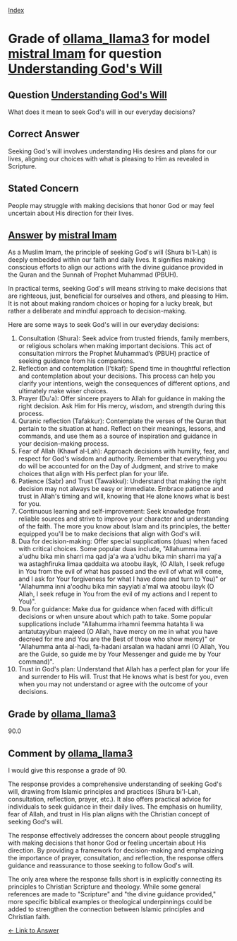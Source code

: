 
[Index](../../../../index.md)
# Grade of [ollama_llama3](../../../grading_models/ollama_llama3.md) for model [mistral Imam](../../../answering_models/mistral_Imam.md) for question [Understanding God's Will](../../../questions/Understanding_God_s_Will.md)

## Question [Understanding God's Will](../../../questions/Understanding_God_s_Will.md)
What does it mean to seek God's will in our everyday decisions?

## Correct Answer
Seeking God's will involves understanding His desires and plans for our lives, aligning our choices with what is pleasing to Him as revealed in Scripture.

## Stated Concern
People may struggle with making decisions that honor God or may feel uncertain about His direction for their lives.

## [Answer](../Understanding_God_s_Will.md) by [mistral Imam](../../../answering_models/mistral_Imam.md)
 As a Muslim Imam, the principle of seeking God's will (Shura bi'l-Lah) is deeply embedded within our faith and daily lives. It signifies making conscious efforts to align our actions with the divine guidance provided in the Quran and the Sunnah of Prophet Muhammad (PBUH).

In practical terms, seeking God's will means striving to make decisions that are righteous, just, beneficial for ourselves and others, and pleasing to Him. It is not about making random choices or hoping for a lucky break, but rather a deliberate and mindful approach to decision-making.

Here are some ways to seek God's will in our everyday decisions:

1. Consultation (Shura): Seek advice from trusted friends, family members, or religious scholars when making important decisions. This act of consultation mirrors the Prophet Muhammad’s (PBUH) practice of seeking guidance from his companions.
2. Reflection and contemplation (I'tikaf): Spend time in thoughtful reflection and contemplation about your decisions. This process can help you clarify your intentions, weigh the consequences of different options, and ultimately make wiser choices.
3. Prayer (Du'a): Offer sincere prayers to Allah for guidance in making the right decision. Ask Him for His mercy, wisdom, and strength during this process.
4. Quranic reflection (Tafakkur): Contemplate the verses of the Quran that pertain to the situation at hand. Reflect on their meanings, lessons, and commands, and use them as a source of inspiration and guidance in your decision-making process.
5. Fear of Allah (Khawf al-Lah): Approach decisions with humility, fear, and respect for God's wisdom and authority. Remember that everything you do will be accounted for on the Day of Judgment, and strive to make choices that align with His perfect plan for your life.
6. Patience (Sabr) and Trust (Tawakkul): Understand that making the right decision may not always be easy or immediate. Embrace patience and trust in Allah's timing and will, knowing that He alone knows what is best for you.
7. Continuous learning and self-improvement: Seek knowledge from reliable sources and strive to improve your character and understanding of the faith. The more you know about Islam and its principles, the better equipped you'll be to make decisions that align with God's will.
8. Dua for decision-making: Offer special supplications (duas) when faced with critical choices. Some popular duas include, "Allahumma inni a'udhu bika min sharri ma qad ja'a wa a'udhu bika min sharri ma yaj'a wa astaghfiruka limaa qaddaita wa atoobu ilayk, (O Allah, I seek refuge in You from the evil of what has passed and the evil of what will come, and I ask for Your forgiveness for what I have done and turn to You)" or "Allahumma inni a'oodhu bika min sayyiati a'mal wa atoobu ilayk (O Allah, I seek refuge in You from the evil of my actions and I repent to You)".
9. Dua for guidance: Make dua for guidance when faced with difficult decisions or when unsure about which path to take. Some popular supplications include "Allahumma irhamni feemma hatahta li wa antatutayyibun majeed (O Allah, have mercy on me in what you have decreed for me and You are the Best of those who show mercy)" or "Allahumma anta al-hadi, fa-hadani arsalan wa hadani amri (O Allah, You are the Guide, so guide me by Your Messenger and guide me by Your command)".
10. Trust in God's plan: Understand that Allah has a perfect plan for your life and surrender to His will. Trust that He knows what is best for you, even when you may not understand or agree with the outcome of your decisions.

## Grade by [ollama_llama3](../../../grading_models/ollama_llama3.md)
90.0

## Comment by [ollama_llama3](../../../grading_models/ollama_llama3.md)
I would give this response a grade of 90.

The response provides a comprehensive understanding of seeking God's will, drawing from Islamic principles and practices (Shura bi'l-Lah, consultation, reflection, prayer, etc.). It also offers practical advice for individuals to seek guidance in their daily lives. The emphasis on humility, fear of Allah, and trust in His plan aligns with the Christian concept of seeking God's will.

The response effectively addresses the concern about people struggling with making decisions that honor God or feeling uncertain about His direction. By providing a framework for decision-making and emphasizing the importance of prayer, consultation, and reflection, the response offers guidance and reassurance to those seeking to follow God's will.

The only area where the response falls short is in explicitly connecting its principles to Christian Scripture and theology. While some general references are made to "Scripture" and "the divine guidance provided," more specific biblical examples or theological underpinnings could be added to strengthen the connection between Islamic principles and Christian faith.

[&lt;- Link to Answer](../Understanding_God_s_Will.md)
